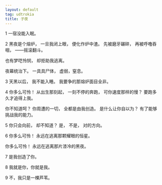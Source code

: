 ```yaml
---
layout: default
tag: udtrokia
title: 子夜
---
```


1
一宿没能入眠。

2
黑夜是个熔炉，
一旦我闭上眼，
便化作炉中渣。
先被磨牙碾碎，
再被呼噜吞咽，
——摇滚翻斗。

也有梦呓怜悯，
却拒助我逃离。

夜幕统治下。
一具具尸体，
虚弱，窒息。

3
天黑以后，
我不能入睡。
我要争的那熔炉面目全非。

4
你多么可怜！
从出生那刻起，
一刻不停的奔跑，
可你速度那样的慢？
要跑多久才追得上我。

你不知道呵？
你周遭的一切，
全都是由我创造。
是什么让你自以为？
有了能够挑战我的能力。

5
你只会向前，
却不知道？
是，
不是，
对的方向。

6
你多么可怜！
永远在逃离那颗耀眼的恒星。

你多么可怜！
永远在逃离那片漆冷的黑夜。

7
是我创造了你。

8
我就是你，你就是我。

9
不，我只是一棵芦苇。
